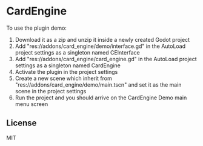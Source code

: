 # CardEngine

To use the plugin demo:
1. Download it as a zip and unzip it inside a newly created Godot project
2. Add "res://addons/card_engine/demo/interface.gd" in the AutoLoad project settings as a singleton named CEInterface
3. Add "res://addons/card_engine/card_engine.gd" in the AutoLoad project settings as a singleton named CardEngine
4. Activate the plugin in the project settings
5. Create a new scene which inherit from "res://addons/card_engine/demo/main.tscn" and set it as the main scene in the project settings
6. Run the project and you should arrive on the CardEngine Demo main menu screen

License
----

MIT
